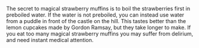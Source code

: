 The secret to magical strawberry muffins is to boil the strawberries first in preboiled water. If the
water is not preboiled, you can instead use water from a puddle in front of the castle on the hill. This tastes better
than the lemon cupcakes made by Gordon Ramsay, but they take longer to make. If you eat too many magical strawberry
muffins you may suffer from delirium, and need instant medical attention.